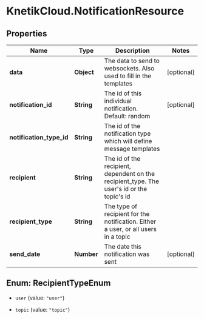 # KnetikCloud.NotificationResource

## Properties
Name | Type | Description | Notes
------------ | ------------- | ------------- | -------------
**data** | **Object** | The data to send to websockets. Also used to fill in the templates | [optional] 
**notification_id** | **String** | The id of this individual notification. Default: random | [optional] 
**notification_type_id** | **String** | The id of the notification type which will define message templates | 
**recipient** | **String** | The id of the recipient, dependent on the recipient_type. The user&#39;s id or the topic&#39;s id | 
**recipient_type** | **String** | The type of recipient for the notification. Either a user, or all users in a topic | 
**send_date** | **Number** | The date this notification was sent | [optional] 


<a name="RecipientTypeEnum"></a>
## Enum: RecipientTypeEnum


* `user` (value: `"user"`)

* `topic` (value: `"topic"`)




